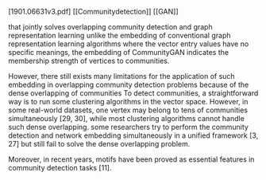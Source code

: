 [1901.06631v3.pdf]
[[Communitydetection]]
[[GAN]]



that jointly solves overlapping community detection and graph representation learning
unlike the embedding of conventional graph representation learning algorithms where the vector entry values have no specific meanings, the embedding of CommunityGAN indicates the membership strength of vertices to communities.

However, there still exists many limitations for the application
of such embedding in overlapping community detection problems because of the dense overlapping of communities
To detect communities, a straightforward way is to run some clustering algorithms in the vector space. However, in some real-world datasets, one vertex may belong to tens of communities simultaneously [29, 30], while most clustering algorithms cannot handle such dense overlapping. some researchers try to perform the community detection and network embedding simultaneously in a unified framework [3, 27] but still fail to solve the dense overlapping problem.

Moreover, in recent years, motifs have been proved as essential
features in community detection tasks [11].

